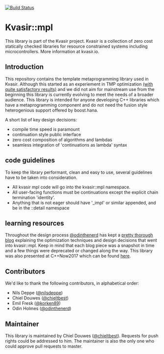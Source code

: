 [![Build Status](https://travis-ci.org/kvasir-io/mpl.svg?branch=development)](https://travis-ci.org/kvasir-io/mpl)
# Kvasir::mpl
This library is part of the Kvasir project.
Kvasir is a collection of zero cost statically checked libraries for resource constrained systems including microcontrollers.
More information at kvasir.io.

## Introduction
This repository contains the template metaprogramming library used in Kvasir. Although this started as an experiement in TMP optimization [(with quite satisfactory results)](https://metaben.ch) and we did not aim for mainstream use from the beginning this library is currently evolving to meet the needs of a broader audience. This library is intended for anyone developing C++ libraries which have a metaprogramming component and do not need the fusion style heterogenious support offered by boost.hana. 

A short list of key design decisions:
- compile time speed is paramount
- continuation style public interface
- zero cost composition of algorithms and lambdas
- seamless integration of 'continuations as lambda' syntax


## code guidelines
To keep the library performant, clean and easy to use, several guidelines have to be taken into
consideration.

- All kvasir mpl code will go into the kvasir::mpl namespace.
- All user-facing functions must be continuations except the explicit chain termination 'identity'.
- Anything that is not eager should have '_impl' or similar appended, and be in the ::detail namespace

## learning resources
Throughout the design process [@odinthenerd](https://github.com/odinthenerd) has kept a [pretty thorough blog](http://odinthenerd.blogspot.de/) explaining the optimization techniques and design decisions that went into kvasir::mpl. Keep in mind that each blog piece was a snapshot in time and a few things were deprecated or changed along the way.
This library was also presented at C++Now2017 which can be found [here](https://www.youtube.com/watch?v=EtU4RDCCsiU). 

## Contributors
We'd like to thank the following contributors, in alphabetical order:

- Nils Deppe ([@nilsdeppe](https://github.com/nilsdeppe))
- Chiel Douwes ([@chieltbest](https://github.com/chieltbest))
- Emil Fresk ([@korken89](https://github.com/korken89))
- Odin Holmes ([@odinthenerd](https://github.com/odinthenerd))

## Maintainer
This library is maintained by Chiel Douwes ([@chieltbest](https://github.com/chieltbest)).
Requests for push rights could be addressed to him. The maintainer is also the only one who could approve pull requests to
master.

